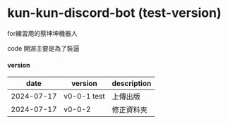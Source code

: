 # kun-kun-discord-bot (test-version)


for練習用的蔡坤坤機器人

code 開源主要是為了裝逼

#### version

|date|version|description|
|----|---|-----|
|2024-07-17|v0-0-1 test|上傳出版|
|2024-07-17| v0-0-2| 修正資料夾|
